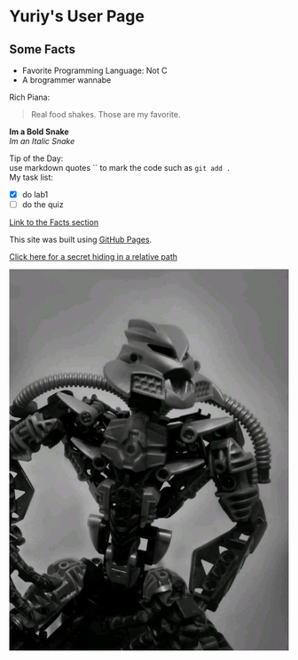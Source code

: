 # Yuriy's User Page
## Some Facts<a name="facts"></a>
* Favorite Programming Language: Not C
* A brogrammer wannabe

Rich Piana:

> Real food shakes. Those are my favorite.

**Im a Bold Snake** \
*Im an Italic Snake* 

Tip of the Day: \
use markdown quotes `` to mark the code such as `git add .` \
My task list: 
- [x]  do lab1
- [ ] do the quiz 

[Link to the Facts section](#facts)

This site was built using [GitHub Pages](https://iiuzifov.github.io/cse110.github.io/).

[Click here for a secret hiding in a relative path](images/pepe.jpg)

![Gigachad](images/gigachad.jpeg)





